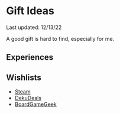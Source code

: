 # Gift Ideas

Last updated: 12/13/22

A good gift is hard to find, especially for me.

## Experiences

## Wishlists

* [Steam](https://store.steampowered.com/wishlist/id/w4ngatang/)
* [DekuDeals](https://www.dekudeals.com/dekudeals.com/wishlist/qb6ntvjcfc)
* [BoardGameGeek](https://boardgamegeek.com/wishlist/w4ngatang)

